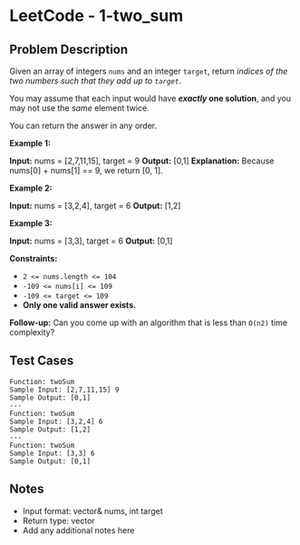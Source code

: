 # LeetCode - 1-two_sum

## Problem Description

Given an array of integers `nums` and an integer `target`, return _indices of the two numbers such that they add up to `target`_.

You may assume that each input would have **_exactly_ one solution**, and you may not use the _same_ element twice.

You can return the answer in any order.

**Example 1:**

**Input:** nums = \[2,7,11,15\], target = 9
**Output:** \[0,1\]
**Explanation:** Because nums\[0\] + nums\[1\] == 9, we return \[0, 1\].

**Example 2:**

**Input:** nums = \[3,2,4\], target = 6
**Output:** \[1,2\]

**Example 3:**

**Input:** nums = \[3,3\], target = 6
**Output:** \[0,1\]

**Constraints:**

-   `2 <= nums.length <= 104`
-   `-109 <= nums[i] <= 109`
-   `-109 <= target <= 109`
-   **Only one valid answer exists.**

**Follow-up:** Can you come up with an algorithm that is less than `O(n2)` time complexity?

## Test Cases

```tests
Function: twoSum
Sample Input: [2,7,11,15] 9
Sample Output: [0,1]
---
Function: twoSum
Sample Input: [3,2,4] 6
Sample Output: [1,2]
---
Function: twoSum
Sample Input: [3,3] 6
Sample Output: [0,1]
```

## Notes
- Input format: vector<int>& nums, int target
- Return type: vector<int>
- Add any additional notes here
